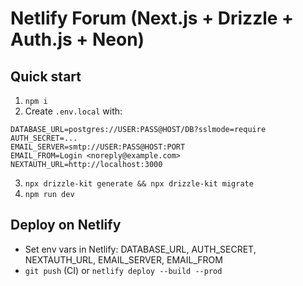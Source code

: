 # Netlify Forum (Next.js + Drizzle + Auth.js + Neon)

## Quick start
1. `npm i`
2. Create `.env.local` with:
```
DATABASE_URL=postgres://USER:PASS@HOST/DB?sslmode=require
AUTH_SECRET=...
EMAIL_SERVER=smtp://USER:PASS@HOST:PORT
EMAIL_FROM=Login <noreply@example.com>
NEXTAUTH_URL=http://localhost:3000
```
3. `npx drizzle-kit generate && npx drizzle-kit migrate`
4. `npm run dev`

## Deploy on Netlify
- Set env vars in Netlify: DATABASE_URL, AUTH_SECRET, NEXTAUTH_URL, EMAIL_SERVER, EMAIL_FROM
- `git push` (CI) or `netlify deploy --build --prod`
